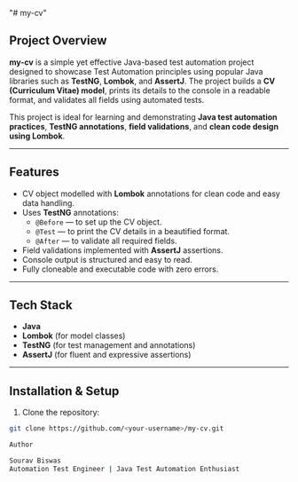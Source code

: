 "# my-cv" 

## Project Overview
**my-cv** is a simple yet effective Java-based test automation project designed to showcase Test Automation principles using popular Java libraries such as **TestNG**, **Lombok**, and **AssertJ**. The project builds a **CV (Curriculum Vitae) model**, prints its details to the console in a readable format, and validates all fields using automated tests.  

This project is ideal for learning and demonstrating **Java test automation practices**, **TestNG annotations**, **field validations**, and **clean code design using Lombok**.

---

## Features
- CV object modelled with **Lombok** annotations for clean code and easy data handling.
- Uses **TestNG** annotations:
  - `@Before` — to set up the CV object.
  - `@Test` — to print the CV details in a beautified format.
  - `@After` — to validate all required fields.
- Field validations implemented with **AssertJ** assertions.
- Console output is structured and easy to read.
- Fully cloneable and executable code with zero errors.

---

## Tech Stack
- **Java**  
- **Lombok** (for model classes)  
- **TestNG** (for test management and annotations)  
- **AssertJ** (for fluent and expressive assertions)  

---

## Installation & Setup
1. Clone the repository:  
```bash
git clone https://github.com/<your-username>/my-cv.git

Author

Sourav Biswas
Automation Test Engineer | Java Test Automation Enthusiast
